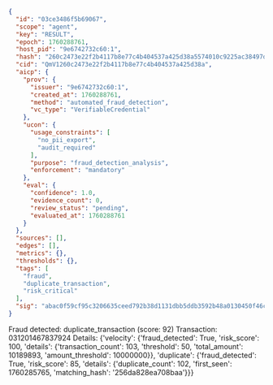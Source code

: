 ```json
{
  "id": "03ce3486f5b69067",
  "scope": "agent",
  "key": "RESULT",
  "epoch": 1760288761,
  "host_pid": "9e6742732c60:1",
  "hash": "260c2473e22f2b4117b8e77c4b404537a425d38a5574010c9225ac38497d24ef",
  "cid": "QmV1260c2473e22f2b4117b8e77c4b404537a425d38a",
  "aicp": {
    "prov": {
      "issuer": "9e6742732c60:1",
      "created_at": 1760288761,
      "method": "automated_fraud_detection",
      "vc_type": "VerifiableCredential"
    },
    "ucon": {
      "usage_constraints": [
        "no_pii_export",
        "audit_required"
      ],
      "purpose": "fraud_detection_analysis",
      "enforcement": "mandatory"
    },
    "eval": {
      "confidence": 1.0,
      "evidence_count": 0,
      "review_status": "pending",
      "evaluated_at": 1760288761
    }
  },
  "sources": [],
  "edges": [],
  "metrics": {},
  "thresholds": {},
  "tags": [
    "fraud",
    "duplicate_transaction",
    "risk_critical"
  ],
  "sig": "abac0f59cf95c3206635ceed792b38d1131dbb5ddb3592b48a0130450f46c6bf"
}
```

Fraud detected: duplicate_transaction (score: 92)
Transaction: 031201467837924
Details: {'velocity': {'fraud_detected': True, 'risk_score': 100, 'details': {'transaction_count': 103, 'threshold': 50, 'total_amount': 10189893, 'amount_threshold': 10000000}}, 'duplicate': {'fraud_detected': True, 'risk_score': 85, 'details': {'duplicate_count': 102, 'first_seen': 1760285765, 'matching_hash': '256da828ea708baa'}}}